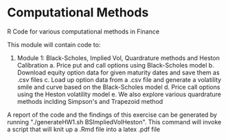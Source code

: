 # Computational Methods
R Code for various computational methods in Finance

This module will contain code to:
  1. Module 1: Black-Scholes, Implied Vol, Quardrature methods and Heston Calibration
    a. Price put and call options using Black-Scholes model
    b. Download equity option data for given maturity dates and save them as .csv files
    c. Load up option data from a .csv file and generate a volatility smile and curve based on the Black-Scholes model
    d. Price call options using the Heston volatility model
    e. We also explore various quardrature methods inclding Simpson's and Trapezoid method
  
A report of the code and the findings of this exercise can be generated by running "./generateHW1.sh BSImpliedVolHeston". This command will invoke a script that will knit up a .Rmd file into a latex .pdf file
